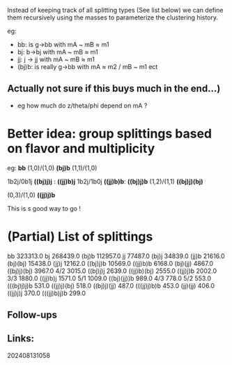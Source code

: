 Instead of keeping track of all splitting types (See list below) we can define them recursively using the masses to parameterize the clustering history. 

eg:  
- bb: is g->bb  with mA ~ mB ≈ m1
- bj: b->bj with mA ~ mB ≈ m1
- jj:  j -> jj with mA ~ mB  ≈ m1
- (bj)b:  is really g->bb with mA ≈ m2 / mB ~ m1
ect


## Actually not sure if this buys much in the end...)
- eg how much do z/theta/phi depend on mA ?

# Better idea: group splittings based on flavor and multiplicity

eg: 
**bb** (1,0)/(1,0)
**(bj)b** (1,1)/(1,0)

1b2j/0b1j
	**((bj)j)j** : 
	**((jj)b)j**
1b2j/1b0j
	**((jj)b)b**:
	**((bj)j)b**
(1,2)/(1,1)
	**((bj)j)(bj)**

(0,3)/(1,0)
	**((jj)j)b**

This is s good way to go !
# (Partial) List of splittings
bb                            323313.0 
bj                            268439.0 
(bj)b                         112957.0 
jj                             77487.0 
(bj)j                          34839.0 
(jj)b                          21616.0 
(bj)(bj)                       15438.0 
(jj)j                          12162.0 
((bj)j)b                       10569.0 
((jj)b)b                        6168.0 
(bj)(jj)                        4867.0 
((bj)j)(bj)                     3967.0 
4/2                             3015.0 
((bj)j)j                        2639.0 
((jj)b)(bj)                     2555.0 
((jj)j)b                        2002.0 
3/3                             1880.0 
((jj)b)j                        1571.0 
5/1                             1009.0 
((bj)(jj))b                      989.0 
4/3                              778.0 
5/2                              553.0 
(((bj)j)j)b                      531.0 
((jj)j)(bj)                      518.0 
((bj)j)(jj)                      487.0 
(((jj)j)b)b                      453.0 
(jj)(jj)                         406.0 
((jj)j)j                         370.0 
(((jj)b)j)b                      299.0 


## Follow-ups


## Links: 



202408131058
